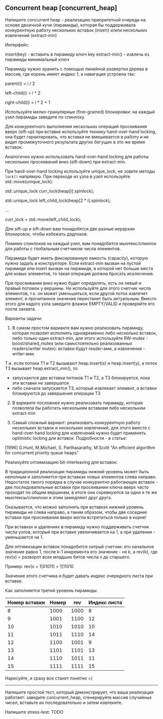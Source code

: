 ## Сoncurrent heap [concurrent_heap]

Напишите concurrent heap - реализацию приоритетной очереди на основе двоичной кучи (пирамиды), которая бы поддерживала конкурентную работу нескольких вставок (insert) и/или нескольких извлечений (extract-min)

Интерфейс:

insert(key) - вставить в пирамиду ключ key
extract-min() - извлечь из пирамиды минимальный ключ

Пирамиду нужно хранить с помощью линейной развертки дерева в массив, где корень имеет индекс 1, а навигация устроена так:

parent(i) = i / 2

left-child(i) = i * 2

right-child(i) = i * 2 + 1

Используйте мелко-гранулярные (fine-grained) блокировки: на каждый узел пирамиды заведите по спинлоку. 

Для конкурентного выполнения нескольких операций просеивания вверх (sift-up) при вставке используйте технику hand-over-hand locking, она будет гарантировать, что вставка не вмешивается в работу и не видит промежуточного результата других бегущих в это же время вставок.

Аналогично нужно использовать hand-over-hand locking для работы нескольких просеиваний вниз (sift-down) при extract-min.


При hand-over-hand locking используйте unique_lock, не зовите методы ```lock()``` напрямую. При переходе из узла в узел используйте std::move(unique_lock):

std::unique_lock curr_lock(heap[i].spinlock);

std::unique_lock left_child_lock(heap[2 * i].spinlock);

...

curr_lock = std::move(left_child_lock);


Для sift-up и sift-down вам понадобятся две разные иерархии блокировок, чтобы избежать дэдлоков.

Помимо спинлоков на каждый узел, вам понадобится мьютекс/спинлок для работы с глобальным счетчиком числа элементов.

Пирамида будет иметь фиксированную емкость (capacity), которую нужно задать в конструкторе. Если extract-min вызван на пустой пирамиде или insert вызван на пирамиде, в которой нет больше места для новых элементов, то такая операция должна бросать исключение.

При просеивании вниз нужно будет определять, есть ли левый и правый потомок у вершины. Не используйте для этого счетчик числа элементов, т.к. он может уменьшиться, если другой поток извлечет элемент, и прочитанное значение перестанет быть актуальным. Вместо этого для кадого узла заведите флажок EMPTY/VALID и проверяйте его после захвата.


Варианты задачи: 

1) В самом простом варианте вам нужно реализовать пирамиду, которая позволит исполнять одновременно либо несколько вставок, либо только один extract-min, для этого используйте RW-mutex - boost/shared_mutex (или самостоятельно реализованных readers/writer mutex): вставки будут reader-ами, а извлечения - writer-ами.

Т.е. если потоки T1 и T2 вызывают heap.insert(x) и heap.insert(y), а поток T3 вызывает heap.extract_min(), то:
- запускаются две вставки потоков T1 и T2, а T3 блокируется, пока эти вставки не завершатся
- либо сначала запускается T3, который извлекает элемент, а вставки блокируются до завершения операции T3

2) В варианте посложнее нужно реализовать пирамиду, которая позволяла бы работать нескольким вставкам либо нескольким extract-min

3) Самый сложный вариант: реализовать конкурентную работу нескольких вставок и нескольких извлечений, для этого вместе с hand-over-hand locking для извлечений нужно будет применять optimistic locking для вставок. Подробности - в статье:

[1996] G.Hunt, M.Michael, S. Parthasarathy, M.Scott "An efficient algorithm for concurrent priority queue heaps"
 


Реализуйте оптимизацию bit-interleaving для вставок: 

В традиционной реализации пирамиды нижний уровень может быть неполным и заполняется при вставках новых элементов слева направо. Недостаток такого порядка в случае конкурентно работающих вставок - две последовательные вставки при просеивании ключа вверх часто проходят по общим вершинам, в итоге они соревнуются за одни и те же мьютексы/спинлоки и этим замедляют друг друга.

Оказывается, что можно заполнять при вставках нижний уровень пирамиды не слева направо, а таким образом, чтобы две соседние вставки при просеивании вверх могли встретиться только в корне!

При вставках и удалениях в пирамиду нужно поддерживать счетчик числа узлов, который при вставке увеличивается на 1, а при удалении - уменьшается на 1.

Для оптимизации вставок понадобится хитрый счетчик: его начальное значение равно 1, после k-1 инкремента его значение - не k, а rev(k), где rev(x) = разворот всех младших битов числа x до старшего.

Пример: rev(x = 1|01011) = 1|11010

Значение этого счетчика и будет давать индекс очередного листа при вставке.

Как заполняется третий уровень пирамиды:

|Номер вставки | Номер| rev | Индекс листа
|------|----------|----|---
|8|1000|1000|8
|9|1001|1100|12
|10|1010|1010|10
|11|1011|1110|14
|12|1100|1001|9
|13|1101|1101|13
|14|1110|1011|11
|15|1111|1111|15

Нарисуйте, и сразу все станет понятно =)

---

Напишите простой тест, который демонстрирует, что ваша реализация работает: заведите concurrent_heap<int>, сгенерируйте массив случайных чисел, вставьте их последовательно и затем извлеките.

Напишите stress-test: TODO

